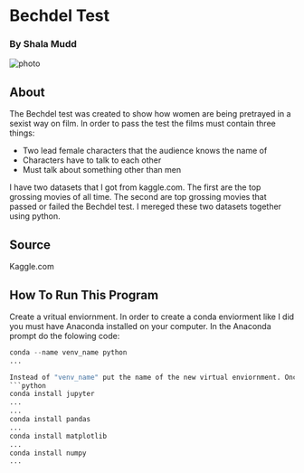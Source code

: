 # Bechdel Test
### By Shala Mudd

![photo](https://variety.com/wp-content/uploads/2022/11/MCDDEWE_FE012.jpg?w=681&h=383&crop=1&resize=681%2C383)

## About

The Bechdel test was created to show how women are being pretrayed in a sexist way on film. In order to pass the test the films must contain three things:
 - Two lead female characters that the audience knows the name of 
 - Characters have to talk to each other
 - Must talk about something other than men

I have two datasets that I got from kaggle.com. The first are the top grossing movies of all time. The second are top grossing movies that passed or failed the Bechdel test. I mereged these two datasets together using python. 

## Source 
Kaggle.com

## How To Run This Program 

Create a vritual enviornment. 
In order to create a conda enviorment like I did you must have Anaconda installed on your computer. In the Anaconda prompt do the folowing code:
```python
conda --name venv_name python
...

Instead of "venv_name" put the name of the new virtual enviornment. Once it is created run the follpwing code:
```python
conda install jupyter 
...
...
conda install pandas
...
conda install matplotlib
...
conda install numpy
...
